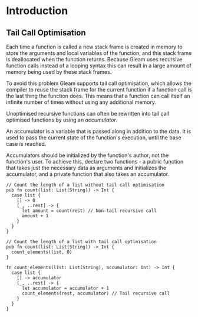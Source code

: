 # Introduction

## Tail Call Optimisation

Each time a function is called a new stack frame is created in memory to store the arguments and local variables of the function, and this stack frame is deallocated when the function returns. Because Gleam uses recursive function calls instead of a looping syntax this can result in a large amount of memory being used by these stack frames.

To avoid this problem Gleam supports tail call optimisation, which allows the compiler to reuse the stack frame for the current function if a function call is the last thing the function does. This means that a function can call itself an infinite number of times without using any additional memory.

Unoptimised recursive functions can often be rewritten into tail call optimised functions by using an _accumulator_.

An accumulator is a variable that is passed along in addition to the data. It is used to pass the current state of the function's execution, until the base case is reached.

Accumulators should be initialized by the function's author, not the function's user. To achieve this, declare two functions - a public function that takes just the necessary data as arguments and initializes the accumulator, and a private function that also takes an accumulator.

```gleam
// Count the length of a list without tail call optimisation
pub fn count(list: List(String)) -> Int {
  case list {
    [] -> 0
    [_, ..rest] -> {
      let amount = count(rest) // Non-tail recursive call
      amount + 1
    }
  }
}
```

```gleam
// Count the length of a list with tail call optimisation
pub fn count(list: List(String)) -> Int {
  count_elements(list, 0)
}

fn count_elements(list: List(String), accumulator: Int) -> Int {
  case list {
    [] -> accumulator
    [_, ..rest] -> {
      let accumulator = accumulator + 1
      count_elements(rest, accumulator) // Tail recursive call
    }
  }
}
```
